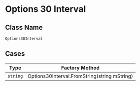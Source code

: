 
# Options 30 Interval

## Class Name

`Options30Interval`

## Cases

| Type | Factory Method |
|  --- | --- |
| `string` | Options30Interval.FromString(string mString) |

